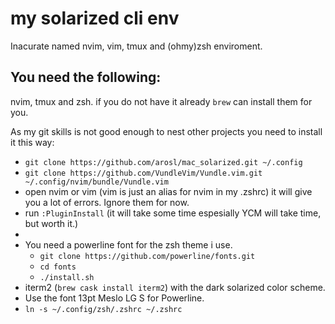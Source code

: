 # my solarized cli env
Inacurate named nvim, vim, tmux and (ohmy)zsh enviroment.  

## You need the following:
nvim, tmux and zsh. if you do not have it already `brew` can install them for you.

As my git skills is not good enough to nest other projects you need to install it this way:
* `git clone https://github.com/arosl/mac_solarized.git ~/.config`
* `git clone https://github.com/VundleVim/Vundle.vim.git ~/.config/nvim/bundle/Vundle.vim`
* open nvim or vim (vim is just an alias for nvim in my .zshrc) it will give you a lot of errors. Ignore them for now.
* run `:PluginInstall` (it will take some time espesially YCM will take time, but worth it.)
* 
* You need a powerline font for the zsh theme i use.  
  * `git clone https://github.com/powerline/fonts.git`
  * `cd fonts`
  * `./install.sh`
* iterm2 (`brew cask install iterm2`) with the dark solarized color scheme. 
* Use the font 13pt Meslo LG S for Powerline.
* `ln -s ~/.config/zsh/.zshrc ~/.zshrc`

